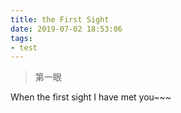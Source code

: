 ```yaml
---
title: the First Sight
date: 2019-07-02 18:53:06
tags:
- test
---
```

<blockquote class="blockquote-center">第一眼</blockquote>
<!--more-->
When the first sight I have met you~~~